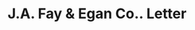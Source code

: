 ---
doi: 10.7916/D8JM3NSH
date_other: '1904'
date_other_textual: '1904'
form: correspondence
genre:
- Letters (correspondence)
name:
- J.A. Fay & Egan Co.
object_in_context_url: https://biggert.cul.columbia.edu/items/view/ave_biggert_01259
subject_hierarchical_geographic:
- Cincinnati, Ohio, United States
subject_name:
- J.A. Fay & Egan Co.
title: J.A. Fay & Egan Co.. Letter
sort_title: J.A. Fay & Egan Co.. Letter
call_number: ave_biggert_01259
coordinates:
- 39.1,-84.51666666666667
pid: ave_biggert_01259
identifiers: ave_biggert_01259
permalink: /biggert/ave_biggert_01259/
layout: iiif-image-page
---